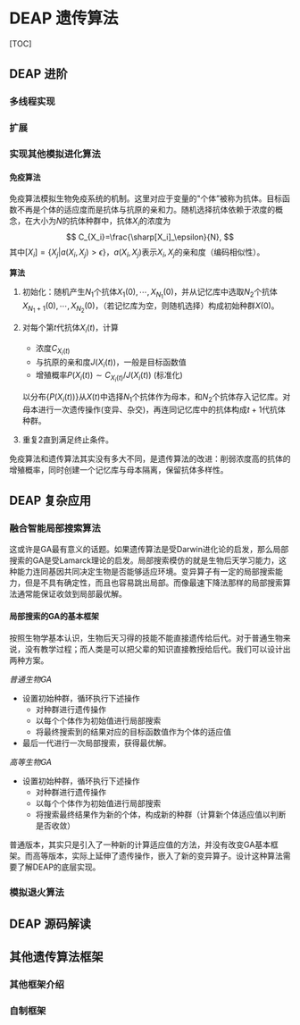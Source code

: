 # DEAP 遗传算法

[TOC]


## DEAP 进阶

### 多线程实现

### 扩展

### 实现其他模拟进化算法

#### 免疫算法

免疫算法模拟生物免疫系统的机制。这里对应于变量的"个体”被称为抗体。目标函数不再是个体的适应度而是抗体与抗原的亲和力。随机选择抗体依赖于浓度的概念，在大小为$N$的抗体种群中，抗体$X_i$的浓度为
$$
C_{X_i}=\frac{\sharp[X_i]_\epsilon}{N},
$$
其中$[X_i]=\{X_j|a(X_i,X_j)>\epsilon\}$，$a(X_i,X_j)$表示$X_i,X_j$的亲和度（编码相似性）。

**算法**

1. 初始化：随机产生$N_1$个抗体$X_1(0),\cdots ,X_{N_1}(0)$，并从记忆库中选取$N_2$个抗体$X_{N_1+1}(0),\cdots ,X_{N_2}(0)$，（若记忆库为空，则随机选择）构成初始种群$X(0)$。

2. 对每个第$t$代抗体$X_i(t)$，计算

   - 浓度$C_{X_i(t)}$
   - 与抗原的亲和度$J(X_i(t))$，一般是目标函数值
   - 增殖概率$P(X_i(t))\sim C_{X_i(t)}/J(X_i(t))$ (标准化)

   以分布$\{P(X_i(t))\}$从$X(t)$中选择$N_1$个抗体作为母本，和$N_2$个抗体存入记忆库。对母本进行一次遗传操作(变异、杂交)，再连同记忆库中的抗体构成$t+1$代抗体种群。

3. 重复2直到满足终止条件。

免疫算法和遗传算法其实没有多大不同，是遗传算法的改进：削弱浓度高的抗体的增殖概率，同时创建一个记忆库与母本隔离，保留抗体多样性。

## DEAP 复杂应用

### 融合智能局部搜索算法

这或许是GA最有意义的话题。如果遗传算法是受Darwin进化论的启发，那么局部搜索的GA是受Lamarck理论的启发。局部搜索模仿的就是生物后天学习能力，这种能力连同基因共同决定生物是否能够适应环境。变异算子有一定的局部搜索能力，但是不具有确定性，而且也容易跳出局部。而像最速下降法那样的局部搜索算法通常能保证收敛到局部最优解。

#### 局部搜索的GA的基本框架

按照生物学基本认识，生物后天习得的技能不能直接遗传给后代。对于普通生物来说，没有教学过程；而人类是可以把父辈的知识直接教授给后代。我们可以设计出两种方案。

*普通生物GA*

- 设置初始种群，循环执行下述操作
  - 对种群进行遗传操作
  - 以每个个体作为初始值进行局部搜索
  - 将最终搜索到的结果对应的目标函数值作为个体的适应值
- 最后一代进行一次局部搜索，获得最优解。



*高等生物GA*

- 设置初始种群，循环执行下述操作
  - 对种群进行遗传操作
  - 以每个个体作为初始值进行局部搜索
  - 将搜索最终结果作为新的个体，构成新的种群（计算新个体适应值以判断是否收敛）

普通版本，其实只是引入了一种新的计算适应值的方法，并没有改变GA基本框架。而高等版本，实际上延伸了遗传操作，嵌入了新的变异算子。设计这种算法需要了解DEAP的底层实现。



### 模拟退火算法



## DEAP 源码解读



## 其他遗传算法框架

### 其他框架介绍

### 自制框架


